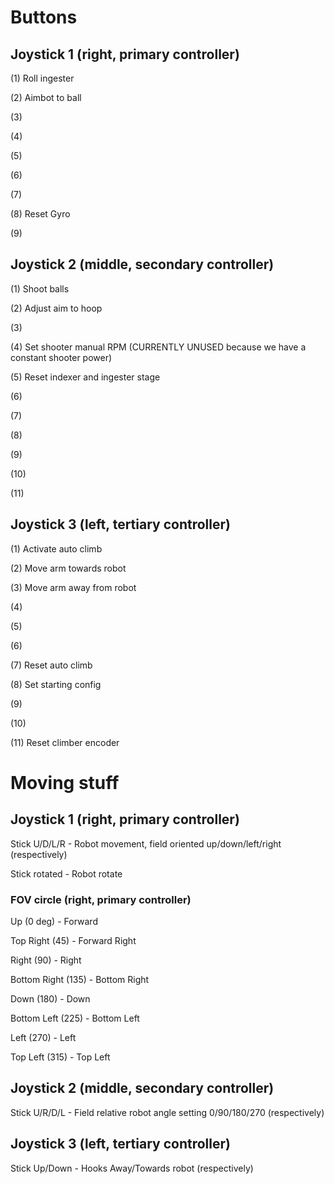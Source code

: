 # Buttons

## Joystick 1 (right, primary controller)
(1) Roll ingester

(2) Aimbot to ball

(3)

(4)

(5)

(6)

(7)

(8) Reset Gyro

(9)

## Joystick 2 (middle, secondary controller)
(1) Shoot balls

(2) Adjust aim to hoop

(3)

(4) Set shooter manual RPM (CURRENTLY UNUSED because we have a constant shooter power)

(5) Reset indexer and ingester stage

(6)

(7)

(8)

(9)

(10)

(11)

## Joystick 3 (left, tertiary controller)
(1) Activate auto climb

(2) Move arm towards robot

(3) Move arm away from robot

(4) 

(5)

(6)

(7) Reset auto climb

(8) Set starting config

(9)

(10)

(11) Reset climber encoder

# Moving stuff

## Joystick 1 (right, primary controller)
Stick U/D/L/R - Robot movement, field oriented up/down/left/right (respectively)

Stick rotated - Robot rotate


### FOV circle (right, primary controller)
Up (0 deg) - Forward

Top Right (45) - Forward Right

Right (90) - Right

Bottom Right (135) - Bottom Right

Down (180) - Down

Bottom Left (225) - Bottom Left

Left (270) - Left

Top Left (315) - Top Left

## Joystick 2 (middle, secondary controller)
Stick U/R/D/L - Field relative robot angle setting 0/90/180/270 (respectively)

## Joystick 3 (left, tertiary controller)
Stick Up/Down - Hooks Away/Towards robot (respectively)
